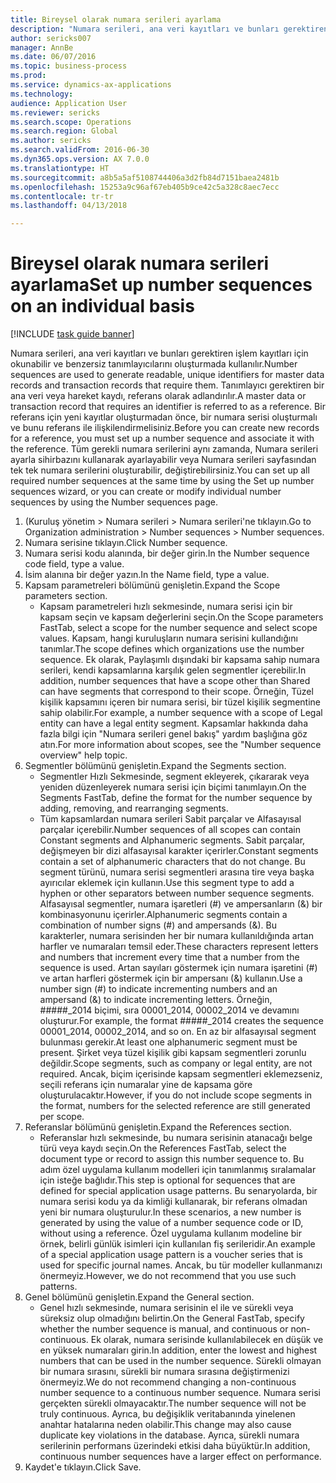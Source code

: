 ```yaml
--- 
title: Bireysel olarak numara serileri ayarlama
description: "Numara serileri, ana veri kayıtları ve bunları gerektiren işlem kayıtları için okunabilir ve benzersiz tanımlayıcılarını oluşturmada kullanılır."
author: sericks007
manager: AnnBe
ms.date: 06/07/2016
ms.topic: business-process
ms.prod: 
ms.service: dynamics-ax-applications
ms.technology: 
audience: Application User
ms.reviewer: sericks
ms.search.scope: Operations
ms.search.region: Global
ms.author: sericks
ms.search.validFrom: 2016-06-30
ms.dyn365.ops.version: AX 7.0.0
ms.translationtype: HT
ms.sourcegitcommit: a8b5a5af5108744406a3d2fb84d7151baea2481b
ms.openlocfilehash: 15253a9c96af67eb405b9ce42c5a328c8aec7ecc
ms.contentlocale: tr-tr
ms.lasthandoff: 04/13/2018

---
```

# <a name="set-up-number-sequences-on-an-individual-basis"></a><span data-ttu-id="e3f65-103">Bireysel olarak numara serileri ayarlama</span><span class="sxs-lookup"><span data-stu-id="e3f65-103">Set up number sequences on an individual basis</span></span>

[!INCLUDE [task guide banner](../../includes/task-guide-banner.md)]

<span data-ttu-id="e3f65-104">Numara serileri, ana veri kayıtları ve bunları gerektiren işlem kayıtları için okunabilir ve benzersiz tanımlayıcılarını oluşturmada kullanılır.</span><span class="sxs-lookup"><span data-stu-id="e3f65-104">Number sequences are used to generate readable, unique identifiers for master data records and transaction records that require them.</span></span> <span data-ttu-id="e3f65-105">Tanımlayıcı gerektiren bir ana veri veya hareket kaydı, referans olarak adlandırılır.</span><span class="sxs-lookup"><span data-stu-id="e3f65-105">A master data or transaction record that requires an identifier is referred to as a reference.</span></span> <span data-ttu-id="e3f65-106">Bir referans için yeni kayıtlar oluşturmadan önce, bir numara serisi oluşturmalı ve bunu referans ile ilişkilendirmelisiniz.</span><span class="sxs-lookup"><span data-stu-id="e3f65-106">Before you can create new records for a reference, you must set up a number sequence and associate it with the reference.</span></span> <span data-ttu-id="e3f65-107">Tüm gerekli numara serilerini aynı zamanda, Numara serileri ayarla sihirbazını kullanarak ayarlayabilir veya Numara serileri sayfasından tek tek numara serilerini oluşturabilir, değiştirebilirsiniz.</span><span class="sxs-lookup"><span data-stu-id="e3f65-107">You can set up all required number sequences at the same time by using the Set up number sequences wizard, or you can create or modify individual number sequences by using the Number sequences page.</span></span>

1. <span data-ttu-id="e3f65-108">(Kuruluş yönetim > Numara serileri > Numara serileri'ne tıklayın.</span><span class="sxs-lookup"><span data-stu-id="e3f65-108">Go to Organization administration > Number sequences > Number sequences.</span></span>
2. <span data-ttu-id="e3f65-109">Numara serisine tıklayın.</span><span class="sxs-lookup"><span data-stu-id="e3f65-109">Click Number sequence.</span></span>
3. <span data-ttu-id="e3f65-110">Numara serisi kodu alanında, bir değer girin.</span><span class="sxs-lookup"><span data-stu-id="e3f65-110">In the Number sequence code field, type a value.</span></span>
4. <span data-ttu-id="e3f65-111">İsim alanına bir değer yazın.</span><span class="sxs-lookup"><span data-stu-id="e3f65-111">In the Name field, type a value.</span></span>
5. <span data-ttu-id="e3f65-112">Kapsam parametreleri bölümünü genişletin.</span><span class="sxs-lookup"><span data-stu-id="e3f65-112">Expand the Scope parameters section.</span></span>
    * <span data-ttu-id="e3f65-113">Kapsam parametreleri hızlı sekmesinde, numara serisi için bir kapsam seçin ve kapsam değerlerini seçin.</span><span class="sxs-lookup"><span data-stu-id="e3f65-113">On the Scope parameters FastTab, select a scope for the number sequence and select scope values.</span></span>     <span data-ttu-id="e3f65-114">Kapsam, hangi kuruluşların numara serisini kullandığını tanımlar.</span><span class="sxs-lookup"><span data-stu-id="e3f65-114">The scope defines which organizations use the number sequence.</span></span> <span data-ttu-id="e3f65-115">Ek olarak, Paylaşımlı dışındaki bir kapsama sahip numara serileri, kendi kapsamlarına karşılık gelen segmentler içerebilir.</span><span class="sxs-lookup"><span data-stu-id="e3f65-115">In addition, number sequences that have a scope other than Shared can have segments that correspond to their scope.</span></span> <span data-ttu-id="e3f65-116">Örneğin, Tüzel kişilik kapsamını içeren bir numara serisi, bir tüzel kişilik segmentine sahip olabilir.</span><span class="sxs-lookup"><span data-stu-id="e3f65-116">For example, a number sequence with a scope of Legal entity can have a legal entity segment.</span></span> <span data-ttu-id="e3f65-117">Kapsamlar hakkında daha fazla bilgi için "Numara serileri genel bakış" yardım başlığına göz atın.</span><span class="sxs-lookup"><span data-stu-id="e3f65-117">For more information about scopes, see the "Number sequence overview" help topic.</span></span>  
6. <span data-ttu-id="e3f65-118">Segmentler bölümünü genişletin.</span><span class="sxs-lookup"><span data-stu-id="e3f65-118">Expand the Segments section.</span></span>
    * <span data-ttu-id="e3f65-119">Segmentler Hızlı Sekmesinde, segment ekleyerek, çıkararak veya yeniden düzenleyerek numara serisi için biçimi tanımlayın.</span><span class="sxs-lookup"><span data-stu-id="e3f65-119">On the Segments FastTab, define the format for the number sequence by adding, removing, and rearranging segments.</span></span>  
    * <span data-ttu-id="e3f65-120">Tüm kapsamlardan numara serileri Sabit parçalar ve Alfasayısal parçalar içerebilir.</span><span class="sxs-lookup"><span data-stu-id="e3f65-120">Number sequences of all scopes can contain Constant segments and Alphanumeric segments.</span></span> <span data-ttu-id="e3f65-121">Sabit parçalar, değişmeyen bir dizi alfasayısal karakter içerirler.</span><span class="sxs-lookup"><span data-stu-id="e3f65-121">Constant segments contain a set of alphanumeric characters that do not change.</span></span> <span data-ttu-id="e3f65-122">Bu segment türünü, numara serisi segmentleri arasına tire veya başka ayırıcılar eklemek için kullanın.</span><span class="sxs-lookup"><span data-stu-id="e3f65-122">Use this segment type to add a hyphen or other separators between number sequence segments.</span></span> <span data-ttu-id="e3f65-123">Alfasayısal segmentler, numara işaretleri (#) ve ampersanların (&) bir kombinasyonunu içerirler.</span><span class="sxs-lookup"><span data-stu-id="e3f65-123">Alphanumeric segments contain a combination of number signs (#) and ampersands (&).</span></span> <span data-ttu-id="e3f65-124">Bu karakterler, numara serisinden her bir numara kullanıldığında artan harfler ve numaraları temsil eder.</span><span class="sxs-lookup"><span data-stu-id="e3f65-124">These characters represent letters and numbers that increment every time that a number from the sequence is used.</span></span> <span data-ttu-id="e3f65-125">Artan sayıları göstermek için numara işaretini (#) ve artan harfleri göstermek için bir ampersanı (&) kullanın.</span><span class="sxs-lookup"><span data-stu-id="e3f65-125">Use a number sign (#) to indicate incrementing numbers and an ampersand (&) to indicate incrementing letters.</span></span> <span data-ttu-id="e3f65-126">Örneğin, #####_2014 biçimi, sıra 00001_2014, 00002_2014 ve devamını oluşturur.</span><span class="sxs-lookup"><span data-stu-id="e3f65-126">For example, the format #####_2014 creates the sequence 00001_2014, 00002_2014, and so on.</span></span>     <span data-ttu-id="e3f65-127">En az bir alfasayısal segment bulunması gerekir.</span><span class="sxs-lookup"><span data-stu-id="e3f65-127">At least one alphanumeric segment must be present.</span></span> <span data-ttu-id="e3f65-128">Şirket veya tüzel kişilik gibi kapsam segmentleri zorunlu değildir.</span><span class="sxs-lookup"><span data-stu-id="e3f65-128">Scope segments, such as company or legal entity, are not required.</span></span> <span data-ttu-id="e3f65-129">Ancak, biçim içerisinde kapsam segmentleri eklemezseniz, seçili referans için numaralar yine de kapsama göre oluşturulacaktır.</span><span class="sxs-lookup"><span data-stu-id="e3f65-129">However, if you do not include scope segments in the format, numbers for the selected reference are still generated per scope.</span></span>  
7. <span data-ttu-id="e3f65-130">Referanslar bölümünü genişletin.</span><span class="sxs-lookup"><span data-stu-id="e3f65-130">Expand the References section.</span></span>
    * <span data-ttu-id="e3f65-131">Referanslar hızlı sekmesinde, bu numara serisinin atanacağı belge türü veya kaydı seçin.</span><span class="sxs-lookup"><span data-stu-id="e3f65-131">On the References FastTab, select the document type or record to assign this number sequence to.</span></span>     <span data-ttu-id="e3f65-132">Bu adım özel uygulama kullanım modelleri için tanımlanmış sıralamalar için isteğe bağlıdır.</span><span class="sxs-lookup"><span data-stu-id="e3f65-132">This step is optional for sequences that are defined for special application usage patterns.</span></span> <span data-ttu-id="e3f65-133">Bu senaryolarda, bir numara serisi kodu ya da kimliği kullanarak, bir referans olmadan yeni bir numara oluşturulur.</span><span class="sxs-lookup"><span data-stu-id="e3f65-133">In these scenarios, a new number is generated by using the value of a number sequence code or ID, without using a reference.</span></span> <span data-ttu-id="e3f65-134">Özel uygulama kullanım modeline bir örnek, belirli günlük isimleri için kullanılan fiş serileridir.</span><span class="sxs-lookup"><span data-stu-id="e3f65-134">An example of a special application usage pattern is a voucher series that is used for specific journal names.</span></span> <span data-ttu-id="e3f65-135">Ancak, bu tür modeller kullanmanızı önermeyiz.</span><span class="sxs-lookup"><span data-stu-id="e3f65-135">However, we do not recommend that you use such patterns.</span></span>  
8. <span data-ttu-id="e3f65-136">Genel bölümünü genişletin.</span><span class="sxs-lookup"><span data-stu-id="e3f65-136">Expand the General section.</span></span>
    * <span data-ttu-id="e3f65-137">Genel hızlı sekmesinde, numara serisinin el ile ve sürekli veya süreksiz olup olmadığını belirtin.</span><span class="sxs-lookup"><span data-stu-id="e3f65-137">On the General FastTab, specify whether the number sequence is manual, and continuous or non-continuous.</span></span> <span data-ttu-id="e3f65-138">Ek olarak, numara serisinde kullanılabilecek en düşük ve en yüksek numaraları girin.</span><span class="sxs-lookup"><span data-stu-id="e3f65-138">In addition, enter the lowest and highest numbers that can be used in the number sequence.</span></span>     <span data-ttu-id="e3f65-139">Sürekli olmayan bir numara sırasını, sürekli bir numara sırasına değiştirmenizi önermeyiz.</span><span class="sxs-lookup"><span data-stu-id="e3f65-139">We do not recommend changing a non-continuous number sequence to a continuous number sequence.</span></span> <span data-ttu-id="e3f65-140">Numara serisi gerçekten sürekli olmayacaktır.</span><span class="sxs-lookup"><span data-stu-id="e3f65-140">The number sequence will not be truly continuous.</span></span> <span data-ttu-id="e3f65-141">Ayrıca, bu değişiklik veritabanında yinelenen anahtar hatalarına neden olabilir.</span><span class="sxs-lookup"><span data-stu-id="e3f65-141">This change may also cause duplicate key violations in the database.</span></span> <span data-ttu-id="e3f65-142">Ayrıca, sürekli numara serilerinin performans üzerindeki etkisi daha büyüktür.</span><span class="sxs-lookup"><span data-stu-id="e3f65-142">In addition, continuous number sequences have a larger effect on performance.</span></span>   
9. <span data-ttu-id="e3f65-143">Kaydet'e tıklayın.</span><span class="sxs-lookup"><span data-stu-id="e3f65-143">Click Save.</span></span>


